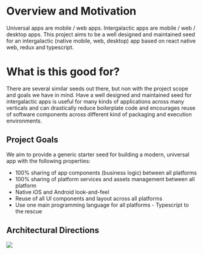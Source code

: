 # Overview and Motivation
Universal apps are mobile / web apps. Intergalactic apps are mobile / web / desktop apps.
This project aims to be a well designed and maintained seed for an intergalactic (native mobile, web, desktop) app based on react native web, redux and typescript.

# What is this good for?
There are several similar seeds out there, but non with the project scope and goals we have in mind.
Have a well designed and maintained seed for intergalactic apps is useful for many kinds of applications across many verticals and can drastically reduce boilerplate code and encourages reuse of software components across different kind of packaging and execution environments.

## Project Goals
We aim to provide a generic starter seed for building a modern, universal app with the following properties:
- 100% sharing of app components (business logic) between all platforms
- 100% sharing of platform services and assets management between all platform
- Native iOS and Android look-and-feel
- Reuse of all UI components and layout across all platforms
- Use one main programming language for all platforms - Typescript to the rescue

## Architectural Directions

![](https://raw.githubusercontent.com/spacemeshos/intergalactic/master/arch_figure.png)
